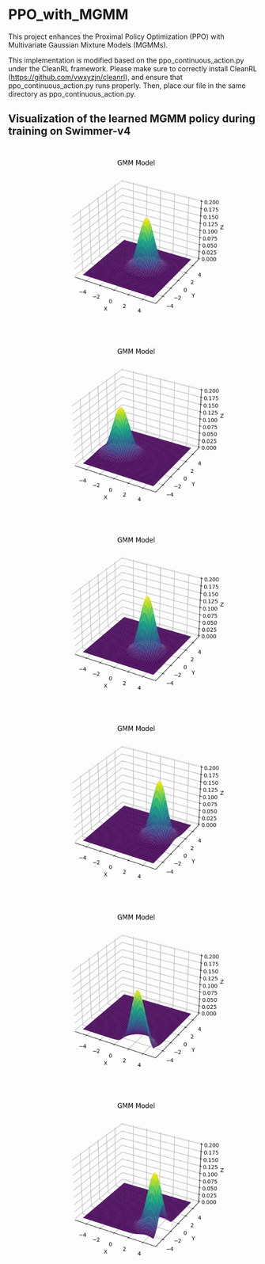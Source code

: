 # PPO_with_MGMM
This project enhances the Proximal Policy Optimization (PPO) with Multivariate Gaussian Mixture Models (MGMMs).

This implementation is modified based on the ppo_continuous_action.py under the CleanRL framework. Please make sure to correctly install CleanRL (https://github.com/vwxyzjn/cleanrl), and ensure that ppo_continuous_action.py runs properly. Then, place our file in the same directory as ppo_continuous_action.py.

## Visualization of the learned MGMM policy during training on Swimmer-v4
![gmm_animatio_10](./gmm_animation/gmm_animatio_10.gif)
![gmm_animation_100](./gmm_animation/gmm_animatio_100.gif)
![gmm_animation_200](./gmm_animation/gmm_animatio_200.gif)
![gmm_animation_300](./gmm_animation/gmm_animatio_300.gif)
![gmm_animation_400](./gmm_animation/gmm_animatio_400.gif)
![gmm_animation_485](./gmm_animation/gmm_animatio_485.gif)
